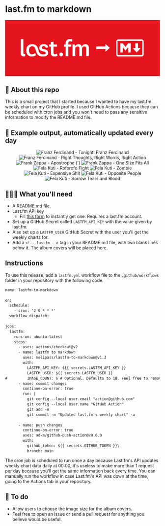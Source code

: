 # last.fm to markdown

![banner](banner.png)

## 🤖 About this repo
This is a small project that I started because I wanted to have my last.fm weekly chart on my GitHub profile. I used GitHub Actions because they can be scheduled with cron jobs and you won't need to pass any sensitive information to modify the README.md file.

## 🎵 Example output, automatically updated every day
<!-- lastfm -->
<p align="center"><img src="https://lastfm.freetls.fastly.net/i/u/64s/6f76d535e0c2203430fdc5fa8d941f6a.png" title="Franz Ferdinand - Tonight: Franz Ferdinand"> <img src="https://lastfm.freetls.fastly.net/i/u/64s/757853d6e95841108b274dcb2c85cc41.png" title="Franz Ferdinand - Right Thoughts, Right Words, Right Action"> <img src="https://lastfm.freetls.fastly.net/i/u/64s/2fbae21a936f889a292e59f2c4a9aaf1.jpg" title="Frank Zappa - Apostrophe (')"> <img src="https://lastfm.freetls.fastly.net/i/u/64s/ff3af74a2533a4a441a272fac58143e1.jpg" title="Frank Zappa - One Size Fits All"> <img src="https://lastfm.freetls.fastly.net/i/u/64s/4613d2feb784459d925d36981422b870.jpg" title="Fela Kuti - Roforofo Fight"> <img src="https://lastfm.freetls.fastly.net/i/u/64s/d2fc3ea8e22548c1b9f259aad7ee86fb.jpg" title="Fela Kuti - Zombie"> <img src="https://lastfm.freetls.fastly.net/i/u/64s/c44bc705ed7349fe8f201d97ec574c30.jpg" title="Fela Kuti - Expensive Shit"> <img src="https://lastfm.freetls.fastly.net/i/u/64s/a1a511f657084113b0ef66a994738d8d.jpg" title="Fela Kuti - Opposite People"> <img src="https://lastfm.freetls.fastly.net/i/u/64s/536026466bc645f19949481ca62756e9.jpg" title="Fela Kuti - Sorrow Tears and Blood"> </p>

          
## 👩🏽‍💻 What you'll need
* A README.md file.
* Last.fm API key
  * Fill [this form](https://www.last.fm/api/account/create) to instantly get one. Requires a last.fm account.
* Set up a GitHub Secret called ```LASTFM_API_KEY``` with the value given by last.fm.
* Also set up a ```LASTFM_USER``` GitHub Secret with the user you'll get the weekly charts for.
* Add a ```<!-- lastfm -->``` tag in your README.md file, with two blank lines below it. The album covers will be placed here.

## Instructions
To use this release, add a ```lastfm.yml``` workflow file to the ```.github/workflows``` folder in your repository with the following code:
```diff
name: lastfm-to-markdown

on:
  schedule:
    - cron: '2 0 * * *'
  workflow_dispatch:

jobs:
  lastfm:
    runs-on: ubuntu-latest
    steps:
      - uses: actions/checkout@v2
      - name: lastfm to markdown
        uses: melipass/lastfm-to-markdown@v1.3
        with:
          LASTFM_API_KEY: ${{ secrets.LASTFM_API_KEY }}
          LASTFM_USER: ${{ secrets.LASTFM_USER }}
#         IMAGE_COUNT: 6 # Optional. Defaults to 10. Feel free to remove this line if you want.
      - name: commit changes
        continue-on-error: true
        run: |
          git config --local user.email "action@github.com"
          git config --local user.name "GitHub Action"
          git add -A
          git commit -m "Updated last.fm's weekly chart" -a

      - name: push changes
        continue-on-error: true
        uses: ad-m/github-push-action@v0.6.0
        with:
          github_token: ${{ secrets.GITHUB_TOKEN }}\
          branch: main
```
The cron job is scheduled to run once a day because Last.fm's API updates weekly chart data daily at 00:00, it's useless to make more than 1 request per day because you'll get the same information back every time. You can manually run the workflow in case Last.fm's API was down at the time, going to the Actions tab in your repository.

## 🚧 To do
* Allow users to choose the image size for the album covers.
* Feel free to open an issue or send a pull request for anything you believe would be useful.

